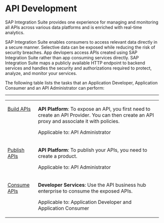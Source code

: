 <!-- loioadcbc07b031b4ac285b22867a1216306 -->

# API Development

SAP Integration Suite provides one experience for managing and monitoring all APIs across various data platforms and is enriched with real-time analytics.

SAP Integration Suite enables consumers to access relevant data directly in a secure manner. Selective data can be exposed while reducing the risk of security breaches. App devlopers access APIs created using SAP Integration Suite rather than app consuming services directly. SAP Integration Suite maps a publicly available HTTP endpoint to backend services and handles the security and authorizations required to protect, analyze, and monitor your services.

The following table lists the tasks that an Application Developer, Application Consumer and an API Administrator can perform:

****


<table>
<tr>
<td valign="top">

[Build APIs](build-apis-74c042b.md) 

</td>
<td valign="top">

**API Platform**: To expose an API, you first need to create an API Provider. You can then create an API proxy and associate it with policies.

Applicable to: API Administrator

</td>
</tr>
<tr>
<td valign="top">

[Publish APIs](publish-apis-75a4a11.md) 

</td>
<td valign="top">

**API Platform**: To publish your APIs, you need to create a product.

Applicable to: API Administrator

</td>
</tr>
<tr>
<td valign="top">

[Consume APIs](consume-apis-ea561e4.md) 

</td>
<td valign="top">

**Developer Services**: Use the API business hub enterprise to consume the exposed APIs.

Applicable to: Application Developer and Application Consumer

</td>
</tr>
</table>

